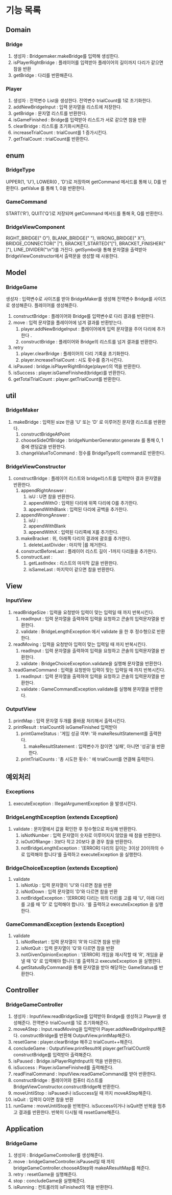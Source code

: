 # 기능 목록

## Domain
### Bridge
1. 생성자 : Bridgemaker.makeBridge를 입력해 생성한다.
2. isPlayerRightBridge : 플레이어를 입력받아 플레이어의 길이까지 다리가 같으면 참을 반환
3. getBridge : 다리를 반환해준다. 

### Player
1. 생성자 : 전역변수 List<String>을 생성한다. 전역변수 trialCount를 1로 초기화한다.
2. addNewBridgeInput : 입력 문자열을 리스트에 저장한다. 
3. getBridge : 문자열 리스트를 반환한다.
4. isGameFinished : Bridge를 입력받아 리스트가 서로 같으면 참을 반환
5. clearBridge : 리스트를 초기화시켜준다. 
6. increaseTrialCount : trialCount를 1 증가시킨다. 
7. getTrialCount : trialCount를 반환한다. 

## enum
### BridgeType
UPPER(1, 'U'), LOWER(0 , 'D')로 저장하며 getCommand 메서드를 통해 U, D를 반환한다.
getValue 를 통해 1, 0을 반환한다.

### GameCommand
START('R'), QUIT('Q')로 저장되며 getCommand 메서드를 통해 R, Q를 반환한다. 

### BridgeViewComponent
RIGHT_BRIDGE(" O"), BLANK_BRIDGE("  "), WRONG_BRIDGE(" X"), BRIDGE_CONNECTOR(" |"), BRACKET_STARTED("["), BRACKET_FINISHER(" ]"), LINE_DIVIDER("\n")를 가진다.
getSymbol을 통해 문자열을 출력받아 BridgeViewConstructor에서 출력문을 생성할 때 사용한다. 

## Model
### BridgeGame 
생성자 : 입력변수로 사이즈를 받아 BridgeMaker를 생성해 전역변수 Bridge를 사이즈로 생성해준다. 플레이어를 생성해준다.
1. constructBridge : 플레이어와 Bridge를 입력변수로 다리 결과를 반환한다. 
2. move : 입력 문자열을 플레이어에 넘겨 결과를 반환받는다. 
   1. player.addNewBridgeInput : 플레이어에게 입력 문자열을 주어 다리에 추가한다 .
   2. constructBridge : 플레이어와 Bridge의 리스트를 넘겨 결과를 반환한다. 
3. retry
   1. player.clearBridge : 플레이어의 다리 기록을 초기화한다.
   2. player.increaseTrialCount : 시도 횟수를 증가시킨다. 
4. isPaused : bridge.isPlayerRightBridge(player)의 역을 반환한다. 
5. isSuccess : player.isGameFinished(bridge)를 반환한다.
6. getTotalTrialCount : player.getTrialCount를 반환한다. 

## util
### BridgeMaker
1. makeBridge : 입력된 size 만큼 'U' 또는 'D' 로 이루어진 문자열 리스트를 반환한다.
   1. constructBridgeAtPoint
   2. chooseSideOfBridge : bridgeNumberGenerator.generate 를 통해 0, 1중에 랜덤값을 반환한다.
   3. changeValueToCommand : 정수를 BridgeType의 command로 반환한다.

### BridgeViewConstructor
1. constructBridge : 플레이어 리스트와 bridge리스트를 입력받아 결과 문자열을 반환한다. 
   1. appendRightAnswer :
      1. isU : U면 참을 반환한다. 
      2. appendWithO : 입력된 다리에 위쪽 다리에 O를 추가한다. 
      3. appendWithBlank : 입력된 다리에 공백을 추가한다. 
   2. appendWrongAnswer : 
      1. isU : 
      2. appendWithBlank
      3. appendWithX : 입력된 다리쪽에 X를 추가한다. 
   3. makeBracket : 위, 아래쪽 다리의 결과에 괄호를 추가한다.
      1. deleteLastDivider : 마지막 |를 제거한다. 
   4. constructBeforeLast : 플레이어 리스트 길이 -1까지 다리들을 추가한다. 
   5. constructLast :
      1. getLastIndex : 리스트의 마지막 값을 반환한다. 
      2. isSameLast : 마지막이 같으면 참을 반환한다. 

## View
### InputView
1. readBridgeSize : 입력을 요청받아 입력이 맞는 입력일 때 까지 반복시킨다.
   1. readInput : 입력 문자열을 출력하여 입력을 요청하고 콘솔의 입력문자열을 반환한다.
   2. validate : BridgeLengthException 에서 validate 을 한 후 정수형으로 반환한다.
2. readMoving : 입력을 요청받아 입력이 맞는 입력일 때 까지 반복시킨다.
   1. readInput : 입력 문자열을 출력하여 입력을 요청하고 콘솔의 입력문자열을 반환한다.
   2. validate : BridgeChoiceException.validate을 실행해 문자열을 반환한다.
3. readGameCommand : 입력을 요청받아 입력이 맞는 입력일 때 까지 반복시킨다.
   1. readInput : 입력 문자열을 출력하여 입력을 요청하고 콘솔의 입력문자열을 반환한다.
   2. validate : GameCommandException.validate를 실행해 문자열을 반환한다.

### OutputView
1. printMap : 입력 문자열 두개를 줄바꿈 처리해서 출력시킨다.
2. printResult : trialCount와  isGameFinished 입력받아
   1. printGameStatus : '게임 성공 여부: '와 makeResultStatement를 출력한다.
      1. makeResultStatement : 입력변수가 참이면 '실패', 아니면 '성공'을 반환한다.
   2. printTrialCounts : '총 시도한 횟수: ' 에 trialCount를 연결해 출력한다.

## 예외처리
### Exceptions
1. executeException : IllegalArgumentException 을 발생시킨다.

### BridgeLengthException (extends Exception)
1. validate : 문자열에서 값을 확인한 후 정수형으로 파싱해 반환한다.
   1. isNotNumber : 입력 문자열이 숫자로 이루어지지 않았을 때 참을 반환한다.
   2. isOutOfRange : 3보다 작고 20보다 클 경우 참을 반환한다.
   3. notBridgeLengthException : '[ERROR] 다리의 길이는 3이상 20이하의 수로 입력해야 합니다'를 출력하고 executeException 을 실행한다.

### BridgeChoiceException (extends Exception)
1. validate
   1. isNotUp : 입력 문자열이 'U'와 다르면 참을 반환
   2. isNotDown : 입력 문자열이 'D'와 다르면 참을 반환
   3. notBridgeException : '[ERROR] 다리는 위의 다리를 고를 때 'U', 아래 다리를 고를 때 'D' 로 입력해야 합니다. '를 출력하고 executeException 을 실행한다.

### GameCommandException (extends Exception)
1. validate
   1. isNotRestart : 입력 문자열이 'R'와 다르면 참을 반환
   2. isNotQuit : 입력 문자열이 'Q'와 다르면 참을 반환
   3. notGivenOpinionException : '[ERROR] 개임을 재시작할 때 'R', 개임을 끝낼 때 'Q' 로 입력해야 합니다.'를 출력하고 executeException 을 실행한다.
   4. getStatusByCommand을 통해 문자열을 받아 해당하는 GameStatus를 반환한다.

## Controller
### BridgeGameController
1. 생성자 : InputView.readBridgeSize를 입력받아 Bridge를 생성하고 Player을 생성해준다. 전역변수 trialCount를 1로 초기화해준다. 
2. moveAStep : Input.readMoving을 입력받아 Player.addNewBridgeInput해준다. constructBridge를 반환해 OutputView.printMap해준다. 
3. resetGame : player.clearBridge 해주고 trialCount++해준다.
4. concludeGame : OutputView.printResult에 player.getTrialCOunt와 constructBridge를 입력받아 출력해준다. 
5. isPaused : Bridge.isPlayerRightInput의 역을 반환한다.
6. isSuccess : Player.isGameFinished를 출력해준다. 
7. readFinalCommand : InputView.readGameCommand를 받아 반환한다. 
8. constructBridge : 플레이어와 컴퓨터 리스트를 BridgeViewConstructor.constructBridge해 반환한다. 
9. moveUntilStop : isPaused나 isSuccess일 때 까지 moveAStep해준다. 
10. isQuit : 입력이 Q이면 참을 반환
11. runGame : moveUntilStop을 반복한다. isSuccess이거나 isQuit면 반복을 멈추고 결과를 반환한다. 반복이 다시될 때 resetGame해준다. 

## Application
### BridgeGame
1. 생성자 : BridgeGameController를 생성해준다. 
2. move : bridgeGameController.isPaused일 때 까지 bridgeGameController.chooseAStep와 makeAResultMap를 해준다. 
3. retry : resetGame을 실행해준다. 
4. stop : concludeGame을 실행해준다. 
5. isRunning : 컨트롤러의 isFinished의 역을 반환한다.
